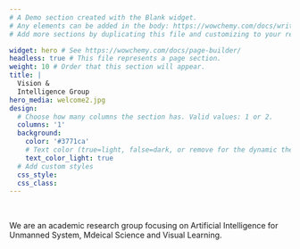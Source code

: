 ```yaml
---
# A Demo section created with the Blank widget.
# Any elements can be added in the body: https://wowchemy.com/docs/writing-markdown-latex/
# Add more sections by duplicating this file and customizing to your requirements.

widget: hero # See https://wowchemy.com/docs/page-builder/
headless: true # This file represents a page section.
weight: 10 # Order that this section will appear.
title: |
  Vision &
  Intelligence Group
hero_media: welcome2.jpg
design:
  # Choose how many columns the section has. Valid values: 1 or 2.
  columns: '1'
  background:
    color: '#3771ca'
    # Text color (true=light, false=dark, or remove for the dynamic theme color). 
    text_color_light: true
  # Add custom styles
  css_style:
  css_class:
---
```


<br>

We are an academic research group focusing on Artificial Intelligence for Unmanned System, Mdeical Science and Visual Learning.
